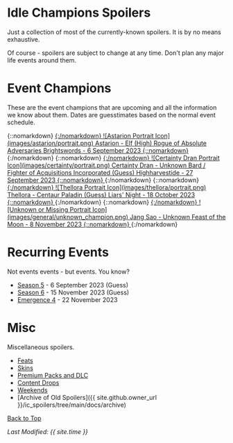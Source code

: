 # Idle Champions Spoilers

Just a collection of most of the currently-known spoilers. It is by no means exhaustive.

Of course - spoilers are subject to change at any time. Don't plan any major life events around them.

# Event Champions

These are the event champions that are upcoming and all the information we know about them. Dates are guesstimates based on the normal event schedule.

<span class="indexChampionTableColumn">
{::nomarkdown}
<a href="astarion.html">
{:/nomarkdown}
    <span class="indexChampionTableRow">
        <span class="indexChampionTableIcon">
            ![Astarion Portrait Icon](images/astarion/portrait.png)
        </span>
        <span class="indexChampionTableInfo">
            <span class="indexChampionTableChampion">
                Astarion&nbsp;<span class="indexChampionTableNoLink">- Elf (High) Rogue of Absolute Adversaries</span>
            </span>
            <span class="indexChampionTableEvent">
                <span class="indexChampionTableNoLink">Brightswords - 6 September 2023</span>
            </span>
        </span>
    </span>
{::nomarkdown}
</a>
{:/nomarkdown}
{::nomarkdown}
<a href="certainty.html">
{:/nomarkdown}
    <span class="indexChampionTableRow">
        <span class="indexChampionTableIcon">
            ![Certainty Dran Portrait Icon](images/certainty/portrait.png)
        </span>
        <span class="indexChampionTableInfo">
            <span class="indexChampionTableChampion">
                Certainty Dran&nbsp;<span class="indexChampionTableNoLink">- Unknown Bard / Fighter of Acquisitions Incorporated (Guess)</span>
            </span>
            <span class="indexChampionTableEvent">
                <span class="indexChampionTableNoLink">Highharvestide - 27 September 2023</span>
            </span>
        </span>
    </span>
{::nomarkdown}
</a>
{:/nomarkdown}
{::nomarkdown}
<a href="thellora.html">
{:/nomarkdown}
    <span class="indexChampionTableRow">
        <span class="indexChampionTableIcon">
            ![Thellora Portrait Icon](images/thellora/portrait.png)
        </span>
        <span class="indexChampionTableInfo">
            <span class="indexChampionTableChampion">
                Thellora&nbsp;<span class="indexChampionTableNoLink">- Centaur Paladin (Guess)</span>
            </span>
            <span class="indexChampionTableEvent">
                <span class="indexChampionTableNoLink">Liars' Night - 18 October 2023</span>
            </span>
        </span>
    </span>
{::nomarkdown}
</a>
{:/nomarkdown}
{::nomarkdown}
<a href="jangsao.html">
{:/nomarkdown}
    <span class="indexChampionTableRow">
        <span class="indexChampionTableIcon">
            ![Unknown or Missing Portrait Icon](images/general/unknown_champion.png)
        </span>
        <span class="indexChampionTableInfo">
            <span class="indexChampionTableChampion">
                Jang Sao&nbsp;<span class="indexChampionTableNoLink">- Unknown</span>
            </span>
            <span class="indexChampionTableEvent">
                <span class="indexChampionTableNoLink">Feast of the Moon - 8 November 2023</span>
            </span>
        </span>
    </span>
{::nomarkdown}
</a>
{:/nomarkdown}
</span>

# Recurring Events

Not events events - but events. You know?

* [Season 5](season_5.md) - 6 September 2023 (Guess)
* [Season 6](season_6.md) - 15 November 2023 (Guess)
* [Emergence 4](emergence_4.md) - 22 November 2023

# Misc

Miscellaneous spoilers.

* [Feats](feats.md)
* [Skins](skins.md)
* [Premium Packs and DLC](premium.md)
* [Content Drops](contentdrops.md)
* [Weekends](weekends.md)
* [Archive of Old Spoilers]({{ site.github.owner_url }}/ic_spoilers/tree/main/docs/archive)

[Back to Top](#top)

*Last Modified: {{ site.time }}*